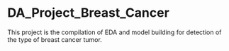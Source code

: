 # DA_Project_Breast_Cancer
This project is the compilation of EDA and model building for detection of the type of breast cancer tumor.

